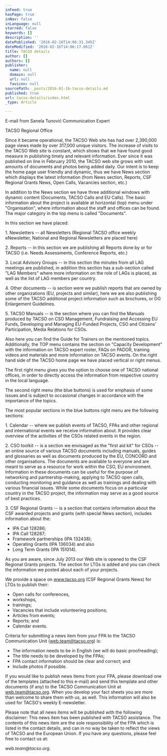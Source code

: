 ```yaml
---
inFeed: true
hasPage: true
inNav: false
inLanguage: null
starred: false
keywords: []
description: ''
datePublished: '2016-02-16T14:06:31.345Z'
dateModified: '2016-02-16T14:06:17.061Z'
title: TACSO details
author: []
authors: []
publisher:
  name: null
  domain: null
  url: null
  favicon: null
sourcePath: _posts/2016-02-16-tacso-details.md
published: true
url: tacso-details/index.html
_type: Article

---
```

E-mail from Sanela Tunović
Communication Expert 

TACSO Regional Office

Since it became operational, the TACSO Web site has had over 2,390,000 page views made by over 317,000 unique visitors. The increase of visits to the TACSO Web site is constant, which shows that we have found good measure in publishing timely and relevant information. Ever since it was published on line in February 2010, the TACSO web site grows with vast amounts of documents and photos being added daily.
Our intent is to keep the home page user friendly and dynamic, thus we have News section which displays the latest information (from News section, Reports, CSF Regional Grants News, Open Calls, Vacancies section, etc.) 

In addition to the News section we have three additional windows with dynamic content (Documents, TACSO Calls and EU Calls). 
The basic information about the project is available at horizontal (top) menu under "Organisation", where information about the staff and offices can be found. The major category in the top menu is called "Documents". 

In this section we have placed: 

1\. Newsletters -- all Newsletters (Regional TACSO office weekly eNewsletter, National and Regional Newsletters are placed here) 

2\. Reports -- in this section we are publishing all Reports done by or for TACSO (i.e. Needs Assessments, Conference Reports, etc.) 

3\. Local Advisory Groups -- in this section the minutes from all LAG meetings are published, in addition this section has a sub-section called "LAG Members" where more information on the role of LAGs is placed, as well as the list of LAG members per country. 

4\.  Other documents -- is section were we publish reports that are owned by other organizations (EU, projects and similar), here we are also publishing some of the TACSO additional project information such as brochures, or DG Enlargement Guidelines. 

5\. TACSO Manuals -- is the section where you can find the Manuals produced by TACSO on CSO Management, Fundraising and Accessing EU Funds, Developing and Managing EU-Funded Projects, CSO and Citizens' Participation, Media Relations for CSOs. 

Also here you can find the Guide for Trainers on the mentioned topics.
Additionally, the TOP menu contains the section on "Capacity Development" with the information on TACSO expert roster, FAQs on PADOR, training videos and materials and more information on TACSO events.
On the right hand side of the TACSO home page we have placed vertical or right menus. 

The first right menu gives you the option to choose one of TACSO national offices, in order to directly access the information from respective country in the local language. 

The second right menu (the blue buttons) is used for emphasis of some issues and is subject to occasional changes in accordance with the importance of the topics. 

The most popular sections in the blue buttons right menu are the following sections: 

1\. Calendar -- where we publish events of TACSO, FPAs and other regional and international events we receive information about. It provides clear overview of the activities of the CSOs related events in the region. 

2\. CSO toolkit -- is a section we envisaged as the "first aid kit" for CSOs -- an online source of various TACSO documents including manuals, guides and glossaries as well as documents produced by the EU, CONCORD and other organisations. The documents are available to everyone and are meant to serve as a resource for work within the CSO, EU environment. Information in these documents can be useful for the purpose of networking and partnership-making, applying to TACSO open calls, conducting monitoring and guidance as well as trainings and dealing with various financial issues. While some documents focus on a particular country in the TACSO project, the information may serve as a good source of best practices. 

3\. CSF Regional Grants -- is a section that contains information about the CSF awarded projects and grants (with special News section), includes information about the: 

* IPA Call 128286; 
* IPA Call 128287; 
* Framework partnerships (IPA 132438); 
* Operating Grants (IPA 136034) and also 
* Long Term Grants (IPA 151014). 

As you are aware, since July 2013 our Web site is opened to the CSF Regional Grants projects. The section for LTGs is added and you can check the information we posted about each of your projects. 

We provide a space on www.tacso.org (CSF Regional Grants News) for LTGs to publish their: 

* Open calls for conferences, 
* workshops, 
* trainings; 
* Vacancies that include volunteering positions; 
* Articles from events; 
* Reports; and 
* Calendar events. 

Criteria for submitting a news item from your FPA to the TACSO Communication Unit (web.team@tacso.org) is: 

* The information needs to be in English (we will do basic proofreading); 
* The title needs to be developed by the FPAs; 
* FPA contact information should be clear and correct; and 
* Include photos if possible. 

If you would like to publish news items from your FPA, please download one of the templates (attached to this e-mail) and send this template and other documents (if any) to the TACSO Communication Unit at web.team@tacso.org. When you develop your fact sheets you are more than welcome to share them with us, as well. 
This information will also be used for TACSO's weekly E-newsletter. 

Please note that all news items will be published with the following disclaimer: This news item has been published with TACSO assistance. The contents of this news item are the sole responsibility of the FPA which is listed in the contact details, and can in no way be taken to reflect the views of TACSO and the European Union.
If you have any questions, please feel free to contact us at: 

_web.team@tacso.org_.